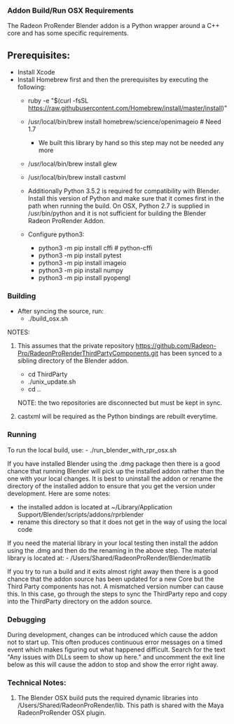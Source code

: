 ### Addon Build/Run OSX Requirements

The Radeon ProRender Blender addon is a Python wrapper around a C++ core and
has some specific requirements.

Prerequisites:
--------------
- Install Xcode
- Install Homebrew first and then the prerequisites by executing the following:
	- ruby -e "$(curl -fsSL https://raw.githubusercontent.com/Homebrew/install/master/install)"
	- /usr/local/bin/brew install homebrew/science/openimageio # Need 1.7
		- We built this library by hand so this step may not be needed any more
	- /usr/local/bin/brew install glew
	- /usr/local/bin/brew install castxml

	- Additionally Python 3.5.2 is required for compatibility with Blender. Install this
	version of Python and make sure that it comes first in the path when running the 
	build.  On OSX, Python 2.7 is supplied in /usr/bin/python and it is not sufficient
	for building the Blender Radeon ProRender Addon.
	- Configure python3:
		- python3 -m pip install cffi # python-cffi
		- python3 -m pip install pytest
		- python3 -m pip install imageio
		- python3 -m pip install numpy
		- python3 -m pip install pyopengl

### Building
- After syncing the source, run:
	- ./build_osx.sh

NOTES:
1. This assumes that the private repository https://github.com/Radeon-Pro/RadeonProRenderThirdPartyComponents.git
 has been synced to a sibling directory of the Blender addon.
	- cd ThirdParty
	- ./unix_update.sh
	- cd ..

	NOTE: the two repositories are disconnected but must be kept in sync.

2. castxml will be required as the Python bindings are rebuilt everytime.

### Running
To run the local build, use:
	- ./run_blender_with_rpr_osx.sh

If  you have installed Blender using the .dmg package then there is a good chance that running Blender will pick
up the installed addon rather than the one with your local changes.  It is best to uninstall the addon or rename
the directory of the installed addon to ensure that you get the version under development. Here are some notes:
- the installed addon is located at ~/Library/Application Support/Blender/scripts/addons/rprblender
- rename this directory so that it does not get in the way of using the local code

If you need the material library in your local testing then install the addon using the .dmg and then do the 
renaming in the above step.  The material library is located at:
	- /Users/Shared/RadeonProRender/Blender/matlib

If you try to run a build and it exits almost right away then there is a good chance that the addon source
has been updated for a new Core but the Third Party components has not.  A mismatched version number can
cause this.  In this case, go through the steps to sync the ThirdParty repo and copy into the ThirdParty
directory on the addon source.

### Debugging

During development, changes can be introduced which cause the addon not to start up.  This often produces
continuous error messages on a timed event which makes figuring out what happened difficult.  Search
for the text "Any issues with DLLs seem to show up here." and uncomment the exit line below as this will
cause the addon to stop and show the error right away.

### Technical Notes:
1. The Blender OSX build puts the required dynamic libraries into /Users/Shared/RadeonProRender/lib. This
path is shared with the Maya RadeonProRender OSX plugin.
